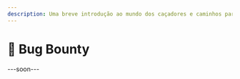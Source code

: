 ```yaml
---
description: Uma breve introdução ao mundo dos caçadores e caminhos para ser um bughunter
---
```


# 🐛 Bug Bounty

\---soon---
